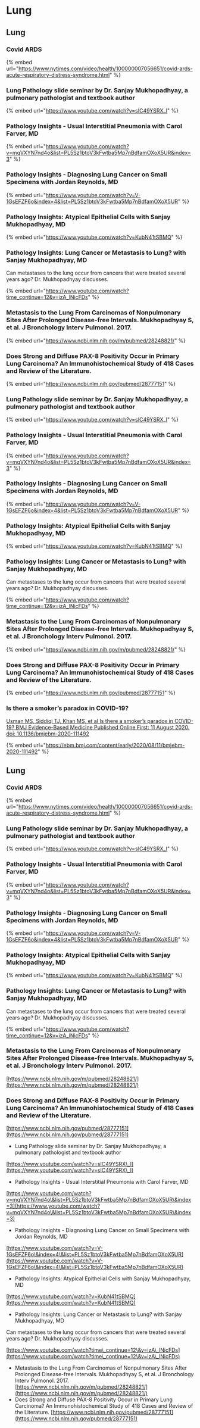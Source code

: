 # Lung

## Lung

### Covid ARDS

{% embed url="https://www.nytimes.com/video/health/100000007056651/covid-ards-acute-respiratory-distress-syndrome.html" %}

### Lung Pathology slide seminar by Dr. Sanjay Mukhopadhyay, a pulmonary pathologist and textbook author

{% embed url="https://www.youtube.com/watch?v=sIC49YSRX_I" %}

### Pathology Insights - Usual Interstitial Pneumonia with Carol Farver, MD

{% embed url="https://www.youtube.com/watch?v=mqVXYN7nd4o&list=PL5Sz1btoV3kFwtba5Mp7nBdfamOXoX5UR&index=3" %}

### Pathology Insights - Diagnosing Lung Cancer on Small Specimens with Jordan Reynolds, MD

{% embed url="https://www.youtube.com/watch?v=V-1GsEFZF6o&index=4&list=PL5Sz1btoV3kFwtba5Mp7nBdfamOXoX5UR" %}

### Pathology Insights: Atypical Epithelial Cells with Sanjay Mukhopadhyay, MD

{% embed url="https://www.youtube.com/watch?v=KubN41tSBMQ" %}

### Pathology Insights: Lung Cancer or Metastasis to Lung? with Sanjay Mukhopadhyay, MD

Can metastases to the lung occur from cancers that were treated several years ago? Dr. Mukhopadhyay discusses.

{% embed url="https://www.youtube.com/watch?time_continue=12&v=izA_lNicFDs" %}

### Metastasis to the Lung From Carcinomas of Nonpulmonary Sites After Prolonged Disease-free Intervals. Mukhopadhyay S, et al. J Bronchology Interv Pulmonol. 2017.

{% embed url="https://www.ncbi.nlm.nih.gov/m/pubmed/28248821/" %}

### Does Strong and Diffuse PAX-8 Positivity Occur in Primary Lung Carcinoma? An Immunohistochemical Study of 418 Cases and Review of the Literature.

{% embed url="https://www.ncbi.nlm.nih.gov/pubmed/28777151" %}

### Lung Pathology slide seminar by Dr. Sanjay Mukhopadhyay, a pulmonary pathologist and textbook author

{% embed url="https://www.youtube.com/watch?v=sIC49YSRX_I" %}

### Pathology Insights - Usual Interstitial Pneumonia with Carol Farver, MD

{% embed url="https://www.youtube.com/watch?v=mqVXYN7nd4o&list=PL5Sz1btoV3kFwtba5Mp7nBdfamOXoX5UR&index=3" %}

### Pathology Insights - Diagnosing Lung Cancer on Small Specimens with Jordan Reynolds, MD

{% embed url="https://www.youtube.com/watch?v=V-1GsEFZF6o&index=4&list=PL5Sz1btoV3kFwtba5Mp7nBdfamOXoX5UR" %}

### Pathology Insights: Atypical Epithelial Cells with Sanjay Mukhopadhyay, MD

{% embed url="https://www.youtube.com/watch?v=KubN41tSBMQ" %}

### Pathology Insights: Lung Cancer or Metastasis to Lung? with Sanjay Mukhopadhyay, MD

Can metastases to the lung occur from cancers that were treated several years ago? Dr. Mukhopadhyay discusses.

{% embed url="https://www.youtube.com/watch?time_continue=12&v=izA_lNicFDs" %}

### Metastasis to the Lung From Carcinomas of Nonpulmonary Sites After Prolonged Disease-free Intervals. Mukhopadhyay S, et al. J Bronchology Interv Pulmonol. 2017.

{% embed url="https://www.ncbi.nlm.nih.gov/m/pubmed/28248821/" %}

### Does Strong and Diffuse PAX-8 Positivity Occur in Primary Lung Carcinoma? An Immunohistochemical Study of 418 Cases and Review of the Literature.

{% embed url="https://www.ncbi.nlm.nih.gov/pubmed/28777151" %}

### Is there a smoker’s paradox in COVID-19?

[Usman MS, Siddiqi TJ, Khan MS, et al Is there a smoker’s paradox in COVID-19? BMJ Evidence-Based Medicine Published Online First: 11 August 2020. doi: 10.1136/bmjebm-2020-111492](https://ebm.bmj.com/content/early/2020/08/11/bmjebm-2020-111492)

{% embed url="https://ebm.bmj.com/content/early/2020/08/11/bmjebm-2020-111492" %}

## Lung

### Covid ARDS

{% embed url="https://www.nytimes.com/video/health/100000007056651/covid-ards-acute-respiratory-distress-syndrome.html" %}

### Lung Pathology slide seminar by Dr. Sanjay Mukhopadhyay, a pulmonary pathologist and textbook author

{% embed url="https://www.youtube.com/watch?v=sIC49YSRX_I" %}

### Pathology Insights - Usual Interstitial Pneumonia with Carol Farver, MD

{% embed url="https://www.youtube.com/watch?v=mqVXYN7nd4o&list=PL5Sz1btoV3kFwtba5Mp7nBdfamOXoX5UR&index=3" %}

### Pathology Insights - Diagnosing Lung Cancer on Small Specimens with Jordan Reynolds, MD

{% embed url="https://www.youtube.com/watch?v=V-1GsEFZF6o&index=4&list=PL5Sz1btoV3kFwtba5Mp7nBdfamOXoX5UR" %}

### Pathology Insights: Atypical Epithelial Cells with Sanjay Mukhopadhyay, MD

{% embed url="https://www.youtube.com/watch?v=KubN41tSBMQ" %}

### Pathology Insights: Lung Cancer or Metastasis to Lung? with Sanjay Mukhopadhyay, MD

Can metastases to the lung occur from cancers that were treated several years ago? Dr. Mukhopadhyay discusses.

{% embed url="https://www.youtube.com/watch?time_continue=12&v=izA_lNicFDs" %}

### Metastasis to the Lung From Carcinomas of Nonpulmonary Sites After Prolonged Disease-free Intervals. Mukhopadhyay S, et al. J Bronchology Interv Pulmonol. 2017.

[https://www.ncbi.nlm.nih.gov/m/pubmed/28248821/](https://www.ncbi.nlm.nih.gov/m/pubmed/28248821/)

### Does Strong and Diffuse PAX-8 Positivity Occur in Primary Lung Carcinoma? An Immunohistochemical Study of 418 Cases and Review of the Literature.

[https://www.ncbi.nlm.nih.gov/pubmed/28777151](https://www.ncbi.nlm.nih.gov/pubmed/28777151)

* Lung Pathology slide seminar by Dr. Sanjay Mukhopadhyay, a pulmonary pathologist and textbook author

[https://www.youtube.com/watch?v=sIC49YSRX\_I](https://www.youtube.com/watch?v=sIC49YSRX\_I)

* Pathology Insights - Usual Interstitial Pneumonia with Carol Farver, MD

[https://www.youtube.com/watch?v=mqVXYN7nd4o\&list=PL5Sz1btoV3kFwtba5Mp7nBdfamOXoX5UR\&index=3](https://www.youtube.com/watch?v=mqVXYN7nd4o\&list=PL5Sz1btoV3kFwtba5Mp7nBdfamOXoX5UR\&index=3)

* Pathology Insights - Diagnosing Lung Cancer on Small Specimens with Jordan Reynolds, MD

[https://www.youtube.com/watch?v=V-1GsEFZF6o\&index=4\&list=PL5Sz1btoV3kFwtba5Mp7nBdfamOXoX5UR](https://www.youtube.com/watch?v=V-1GsEFZF6o\&index=4\&list=PL5Sz1btoV3kFwtba5Mp7nBdfamOXoX5UR)

* Pathology Insights: Atypical Epithelial Cells with Sanjay Mukhopadhyay, MD

[https://www.youtube.com/watch?v=KubN41tSBMQ](https://www.youtube.com/watch?v=KubN41tSBMQ)

* Pathology Insights: Lung Cancer or Metastasis to Lung? with Sanjay Mukhopadhyay, MD

Can metastases to the lung occur from cancers that were treated several years ago? Dr. Mukhopadhyay discusses.

[https://www.youtube.com/watch?time\_continue=12\&v=izA\_lNicFDs](https://www.youtube.com/watch?time\_continue=12\&v=izA\_lNicFDs)

* Metastasis to the Lung From Carcinomas of Nonpulmonary Sites After Prolonged Disease-free Intervals. Mukhopadhyay S, et al. J Bronchology Interv Pulmonol. 2017. [https://www.ncbi.nlm.nih.gov/m/pubmed/28248821/](https://www.ncbi.nlm.nih.gov/m/pubmed/28248821/)
* Does Strong and Diffuse PAX-8 Positivity Occur in Primary Lung Carcinoma? An Immunohistochemical Study of 418 Cases and Review of the Literature. [https://www.ncbi.nlm.nih.gov/pubmed/28777151](https://www.ncbi.nlm.nih.gov/pubmed/28777151)
